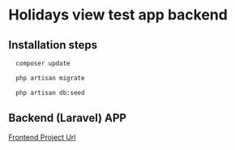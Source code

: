 
# Holidays view test app backend




## Installation steps


```bash
  composer update
```

```bash
  php artisan migrate
```

```bash
  php artisan db:seed
```

## Backend (Laravel) APP

[Frontend Project Url](https://github.com/VeyselAydogduSoftware/holiday-tracking-backend.git)

